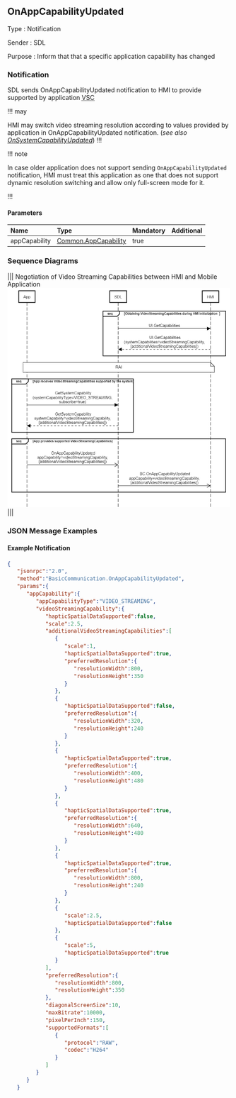 ## OnAppCapabilityUpdated

Type
: Notification

Sender
: SDL

Purpose
: Inform that that a specific application capability has changed

### Notification

SDL sends OnAppCapabilityUpdated notification to HMI to provide supported by application <abbr title="Video Streaming Capabilities"> VSC</abbr>

!!! may

HMI may switch video streaming resolution according to values provided by application in OnAppCapabilityUpdated notification. (_see also [OnSystemCapabilityUpdated](../OnSystemCapabilityUpdated/index.)_)
!!!

!!! note

In case older application does not support sending `OnAppCapabilityUpdated` notification, HMI must treat this application as one that does not support dynamic resolution switching and allow only full-screen mode for it.

!!!

#### Parameters

|Name|Type|Mandatory|Additional|
|:---|:---|:--------|:---------|
|appCapability|[Common.AppCapability](../../common/structs/#appcapability)|true||

### Sequence Diagrams

|||
Negotiation of Video Streaming Capabilities between HMI and Mobile Application
![OnAppCapabilityUpdated](./assets/OnAppCapabilityUpdated.png)
|||


### JSON Message Examples

#### Example Notification

```json
{
   "jsonrpc":"2.0",
   "method":"BasicCommunication.OnAppCapabilityUpdated",
   "params":{
      "appCapability":{
         "appCapabilityType":"VIDEO_STREAMING",
         "videoStreamingCapability":{
            "hapticSpatialDataSupported":false,
            "scale":2.5,
            "additionalVideoStreamingCapabilities":[
               {
                  "scale":1,
                  "hapticSpatialDataSupported":true,
                  "preferredResolution":{
                     "resolutionWidth":800,
                     "resolutionHeight":350
                  }
               },
               {
                  "hapticSpatialDataSupported":false,
                  "preferredResolution":{
                     "resolutionWidth":320,
                     "resolutionHeight":240
                  }
               },
               {
                  "hapticSpatialDataSupported":true,
                  "preferredResolution":{
                     "resolutionWidth":400,
                     "resolutionHeight":480
                  }
               },
               {
                  "hapticSpatialDataSupported":true,
                  "preferredResolution":{
                     "resolutionWidth":640,
                     "resolutionHeight":480
                  }
               },
               {
                  "hapticSpatialDataSupported":true,
                  "preferredResolution":{
                     "resolutionWidth":800,
                     "resolutionHeight":240
                  }
               },
               {
                  "scale":2.5,
                  "hapticSpatialDataSupported":false
               },
               {
                  "scale":5,
                  "hapticSpatialDataSupported":true
               }
            ],
            "preferredResolution":{
               "resolutionWidth":800,
               "resolutionHeight":350
            },
            "diagonalScreenSize":10,
            "maxBitrate":10000,
            "pixelPerInch":150,
            "supportedFormats":[
               {
                  "protocol":"RAW",
                  "codec":"H264"
               }
            ]
         }
      }
   }
```
